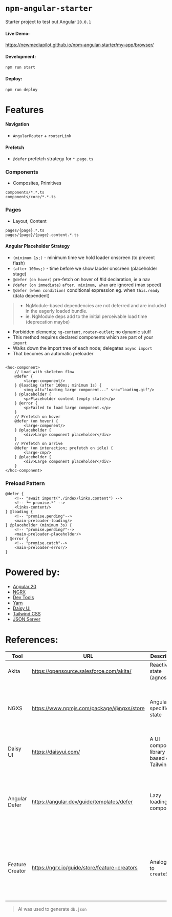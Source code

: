 # `npm-angular-starter`

Starter project to test out Angular `20.0.1`

#### Live Demo:

https://newmediapilot.github.io/npm-angular-starter/my-app/browser/

#### Development:

```shell
npm run start
```

#### Deploy:

```shell
npm run deploy
```

# Features

#### Navigation

- `AngularRouter` + `routerLink`

#### Prefetch

- `@defer` prefetch strategy for `*.page.ts`

### Components

- Composites, Primitives

```
components/*.*.ts
components/core/*.*.ts
```

### Pages

- Layout, Content

```
pages/{page}.*.ts
pages/{page}/{page}.content.*.ts
```

#### Angular Placeholder Strategy

- `(minimum 1s;)` - minimum time we hold loader onscreen (to prevent flash)
- `(after 100ms;)` - time before we show laoder onscreen (placeholder stage)
- `@defer (on hover)` pre-fetch on hover of #id declaration, ie a nav
- `@defer (on immediate)` `after, minimum, when` are ignored (max speed)
- `@defer (when condition)` conditional expression eg. when `this.ready` (data dependent)

> - NgModule-based dependencies are not deferred and are included in the eagerly loaded bundle.
> - ie. NgModule deps add to the initial perceivable load time (deprecation maybe)

- Forbidden elements; `ng-content`, `router-outlet`; no dynamic stuff
- This method requires declared components which are part of your `import`
- Walks down the import tree of each node; delegates `async import`
- That becomes an automatic preloader

```angular181html

<hoc-component>
    // Load with skeleton flow
    @defer {
        <large-component/>
    } @loading (after 100ms; minimum 1s) {
        <img alt="loading large component..." src="loading.gif"/>
    } @placeholder {
        <p>Placeholder content (empty state)</p>
    } @error {
        <p>Failed to load large component.</p>
    }
    // Prefetch on hover
    @defer (on hover) {
        <large-component/>
    } @placeholder {
        <div>Large component placeholder</div>
    }
    // Prefetch on arrive
    @defer (on interaction; prefetch on idle) {
        <large-cmp/>
    } @placeholder {
        <div>Large component placeholder</div>
    }
</hoc-component>
```

### Preload Pattern

```angular181html
@defer {
    <!-- "await import("./index/links.content") -->
    <!-- └─ promise.*" -->
    <links-content/>
} @loading {
    <!-- "promise.pending"-->
    <main-preloader-loading/>
} @placeholder (minimum 3s) {
    <!-- "promise.pending?"-->
    <main-preloader-placeholder/>
} @error {
    <!-- "promise.catch"-->
    <main-preloader-error/>
}
```

# Powered by:

- [Angular 20](https://angular.dev/)
- [NGRX](https://ngrx.io/guide/store/install)
- [Dev Tools](https://ngrx.io/guide/store-devtools)
- [Yarn](https://yarnpkg.com/)
- [Daisy UI](https://daisyui.com/components/breadcrumbs/)
- [Tailwind CSS](https://tailwindcss.com/)
- [JSON Server](https://www.npmjs.com/package/json-server)

# References:

| Tool            | URL                                       | Description                              | Notes                                                                                                                           |
|-----------------|-------------------------------------------|------------------------------------------|---------------------------------------------------------------------------------------------------------------------------------|
| Akita           | https://opensource.salesforce.com/akita/  | Reactive state (agnostic)                | Nice API but older                                                                                                              |
| NGXS            | https://www.npmjs.com/package/@ngxs/store | Angular specific state                   | Simple shorthand API, `dispatch()` returns action interface `var {greet} = dispatch(Greet) && greet('message')`                 |
| Daisy UI        | https://daisyui.com/                      | A UI component library based on Tailwind | Similar to Radix & Skeleton                                                                                                     |
| Angular Defer   | https://angular.dev/guide/templates/defer | Lazy loading components                  | Code Splitting where "Components, directives, pipes, and any component CSS styles can be deferred when loading an application." |
| Feature Creator | https://ngrx.io/guide/store/feature-creators | Analogous to `createSlice`               | Code Splitting where "Components, directives, pipes, and any component CSS styles can be deferred when loading an application." |

> AI was used to generate `db.json`
